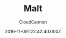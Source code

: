 ---
title: Malt
github: https://github.com/CloudCannon/malt-jekyll-template
demo: https://whispering-boat.cloudvent.net/
author: CloudCannon
ssg:
  - Jekyll
cms:
  - No Cms
date: 2016-11-09T22:42:40.000Z
description: ':beers: Event marketing template for Jekyll'
stale: false
---